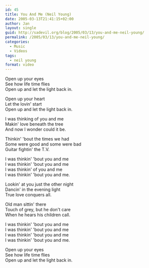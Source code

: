 ```yaml
---
id: 45
title: You And Me (Neil Young)
date: 2005-03-13T21:41:15+02:00
author: Jan
layout: single
guid: http://sadevil.org/blog/2005/03/13/you-and-me-neil-young/
permalink: /2005/03/13/you-and-me-neil-young/
categories:
  - Music
  - Videos
tags:
  - neil young
format: video
---
```

Open up your eyes  
See how life time flies  
Open up and let the light back in.

Open up your heart  
Let the lovin' start  
Open up and let the light back in.

I was thinking of you and me  
Makin' love beneath the tree  
And now I wonder could it be.

Thinkin' 'bout the times we had  
Some were good and some were bad  
Guitar fightin' the T.V.

I was thinkin' 'bout you and me  
I was thinkin' 'bout you and me  
I was thinkin' of you and me  
I was thinkin' 'bout you and me.

Lookin' at you just the other night  
Dancin' in the evening light  
True love conquers all.

Old man sittin' there  
Touch of grey, but he don't care  
When he hears his children call.

I was thinkin' 'bout you and me  
I was thinkin' 'bout you and me  
I was thinkin' 'bout you and me  
I was thinkin' 'bout you and me.

Open up your eyes  
See how life time flies  
Open up and let the light back in.